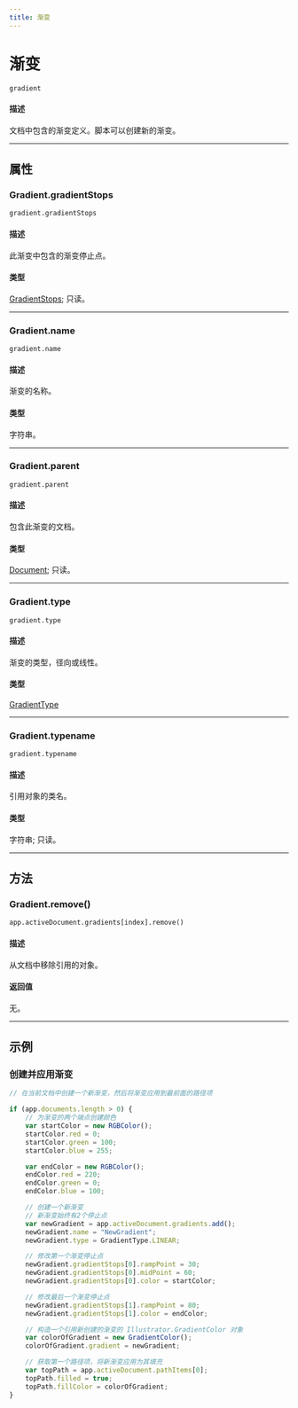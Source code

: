 ```yaml
---
title: 渐变
---
```

# 渐变

`gradient`

#### 描述

文档中包含的渐变定义。脚本可以创建新的渐变。

---

## 属性

### Gradient.gradientStops

`gradient.gradientStops`

#### 描述

此渐变中包含的渐变停止点。

#### 类型

[GradientStops](.././GradientStops); 只读。

---

### Gradient.name

`gradient.name`

#### 描述

渐变的名称。

#### 类型

字符串。

---

### Gradient.parent

`gradient.parent`

#### 描述

包含此渐变的文档。

#### 类型

[Document](.././Document); 只读。

---

### Gradient.type

`gradient.type`

#### 描述

渐变的类型，径向或线性。

#### 类型

[GradientType](scripting-constants.md#gradienttype)

---

### Gradient.typename

`gradient.typename`

#### 描述

引用对象的类名。

#### 类型

字符串; 只读。

---

## 方法

### Gradient.remove()

`app.activeDocument.gradients[index].remove()`

#### 描述

从文档中移除引用的对象。

#### 返回值

无。

---

## 示例

### 创建并应用渐变

```javascript
// 在当前文档中创建一个新渐变，然后将渐变应用到最前面的路径项

if (app.documents.length > 0) {
    // 为渐变的两个端点创建颜色
    var startColor = new RGBColor();
    startColor.red = 0;
    startColor.green = 100;
    startColor.blue = 255;

    var endColor = new RGBColor();
    endColor.red = 220;
    endColor.green = 0;
    endColor.blue = 100;

    // 创建一个新渐变
    // 新渐变始终有2个停止点
    var newGradient = app.activeDocument.gradients.add();
    newGradient.name = "NewGradient";
    newGradient.type = GradientType.LINEAR;

    // 修改第一个渐变停止点
    newGradient.gradientStops[0].rampPoint = 30;
    newGradient.gradientStops[0].midPoint = 60;
    newGradient.gradientStops[0].color = startColor;

    // 修改最后一个渐变停止点
    newGradient.gradientStops[1].rampPoint = 80;
    newGradient.gradientStops[1].color = endColor;

    // 构造一个引用新创建的渐变的 Illustrator.GradientColor 对象
    var colorOfGradient = new GradientColor();
    colorOfGradient.gradient = newGradient;

    // 获取第一个路径项，将新渐变应用为其填充
    var topPath = app.activeDocument.pathItems[0];
    topPath.filled = true;
    topPath.fillColor = colorOfGradient;
}
```